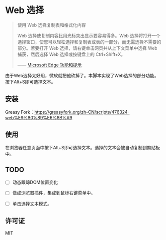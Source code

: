 # Web 选择

> 使用 Web 选择复制表和格式化内容
> 
> Web 选择使复制内容比用光标突出显示要容易得多。Web 选择将打开一个选择窗口，使您可以轻松选择和复制表或表的一部分，而无需选择不需要的部分。若要打开 Web 选择，请右键单击网页并从上下文菜单中选择 Web 捕获，然后选择 Web 选择或按键盘上的 Ctrl+Shift+X。
> 
> —— [Microsoft Edge 功能和提示](https://www.microsoft.com/zh-cn/edge/features/web-capture)

由于Web选择太好用，微软就把他砍掉了。本脚本实现了Web选择的部分功能。按下Alt+S即可选择文本。

## 安装

Greasy Fork：<https://greasyfork.org/zh-CN/scripts/476324-web%E9%80%89%E6%8B%A9>


## 使用

在浏览器任意页面中按下Alt+S即可选择文本。选择的文本会被自动复制到剪贴板中。


## TODO

- [ ] 动态跟踪DOM位置变化
- [ ] 做成浏览器插件，集成到鼠标右键菜单中。
- [ ] 单击选择文本模式。


## 许可证

MIT